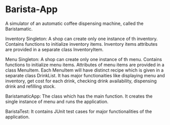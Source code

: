 # Barista-App
A simulator of an automatic coffee dispensing machine, called the Baristamatic.

Inventory Singleton:
 A shop can create only one instance of th inventory. Contains functions to initialize inventory items. Inventory items attributes are provided in a separate class InventoryItem. 

Menu Singleton:
 A shop can create only one instance of th menu. Contains functions to initialize menu items. Attributes of menu items are provided in a class MenuItem. Each MenuItem will have distinct recipe which is given in a separate class DrinkList.
It has major functionaities like displaying menu and inventory, get cost for each drink, checking drink availability, dispensing drink and refilling stock.

BaristamaticApp:
 The class which has the main function. It creates the single instance of menu and runs the application.
  
BaristaTest:
 It contains JUnit test cases for major functionalities of the application.
  
 
